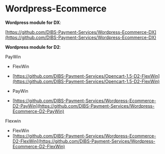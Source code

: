 # Wordpress-Ecommerce

**Wordpress module for DX**: 

[https://github.com/DIBS-Payment-Services/Wordpress-Ecommerce-DX](https://github.com/DIBS-Payment-Services/Wordpress-Ecommerce-DX)


**Wordpress module for D2**:

PayWin

* FlexWin 
* [https://github.com/DIBS-Payment-Services/Opencart-1.5-D2-FlexWin](https://github.com/DIBS-Payment-Services/Opencart-1.5-D2-FlexWin)

* PayWin 
* [https://github.com/DIBS-Payment-Services/Wordpress-Ecommerce-D2-PayWin](https://github.com/DIBS-Payment-Services/Wordpress-Ecommerce-D2-PayWin)

Flexwin
* FlexWin
* [https://github.com/DIBS-Payment-Services/Wordpress-Ecommerce-D2-FlexWin](https://github.com/DIBS-Payment-Services/Wordpress-Ecommerce-D2-FlexWin)
